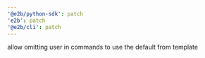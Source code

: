 ```yaml
---
'@e2b/python-sdk': patch
'e2b': patch
'@e2b/cli': patch
---
```


allow omitting user in commands to use the default from template

